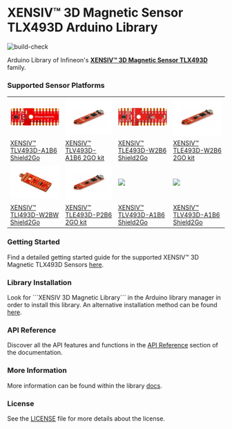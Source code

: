# XENSIV™ 3D Magnetic Sensor TLX493D Arduino Library

![build-check](https://github.com/Infineon/arduino-pas-co2-sensor/actions/workflows/build-check.yml/badge.svg)

Arduino Library of Infineon's [**XENSIV™ 3D Magnetic Sensor TLX493D**](https://www.infineon.com/cms/en/product/sensor/magnetic-sensors/magnetic-position-sensors/3d-magnetics/) family.

### Supported Sensor Platforms

<table>
    <tr>
        <td><img src="doc/img/TLV493D_A1B6_2GO.jpg" width=200></td>
        <td><img src="doc/img/TLV493D_A1B6_MS2GO.png" width=200></td>
        <td><img src="doc/img/TLE493D_W2B6_2GO.jpg" width=200></td>
        <td><img src="doc/img/TLV493D_A1B6_MS2GO.png" width=200></td>
    </tr>
    <tr>
        <td style="test-align : center"><a href="https://www.infineon.com/cms/en/product/evaluation-boards/s2go_3d-sense_tlv493d/">XENSIV™ TLV493D-A1B6 Shield2Go </a></td>
        <td style="test-align : center"><a href="https://www.infineon.com/cms/en/product/evaluation-boards/tlv493d-a1b6-ms2go/">XENSIV™ TLV493D-A1B6 2GO kit</a></td>
        <td style="test-align : center"><a href="https://www.infineon.com/cms/en/product/evaluation-boards/s2go_3d_tle493dw2b6-a0/">XENSIV™ TLE493D-W2B6 Shield2Go</a></td>
        <td style="test-align : center"><a href="https://www.infineon.com/cms/en/product/evaluation-boards/tle493d-w2b6-ms2go/">XENSIV™ TLE493D-W2B6 2GO kit</a></td>
    </tr>
    <tr>
        <td><img src="doc/img/TLI493D_W2BW_2GO.jpg" width=200></td>
        <td><img src="doc/img/TLV493D_A1B6_MS2GO.png" width=200></td>
        <td><img src="doc/img/.png" width=200></td>
        <td><img src="doc/img/.png" width=200></td>
    </tr>
    <tr>
        <td style="test-align : center"><a href="">XENSIV™ TLI493D-W2BW Shield2Go</a></td>
        <td style="test-align : center"><a href="">XENSIV™ TLE493D-P2B6 2GO kit</a></td>
        <td style="test-align : center"><a href="">XENSIV™ TLV493D-A1B6 Shield2Go</a></td>
        <td style="test-align : center"><a href="">XENSIV™ TLV493D-A1B6 Shield2Go</a></td>
    </tr>

</table>

### Getting Started

Find a detailed getting started guide for the supported XENSIV™ 3D Magnetic TLX493D Sensors [here](link).

### Library Installation

Look for ```XENSIV 3D Magnetic Library´´´ in the Arduino library manager in order to install this library. An alternative installation method can be found [here](link).

### API Reference

Discover all the API features and functions in the [API Reference]() section of the documentation.

### More Information

More information can be found within the library [docs]().

### License

See the [LICENSE](LICENSE.md) file for more details about the license.
